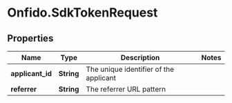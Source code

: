 # Onfido.SdkTokenRequest

## Properties
Name | Type | Description | Notes
------------ | ------------- | ------------- | -------------
**applicant_id** | **String** | The unique identifier of the applicant | 
**referrer** | **String** | The referrer URL pattern | 


